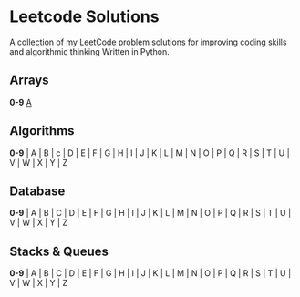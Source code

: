 # Leetcode Solutions
A collection of my LeetCode problem solutions for improving coding skills and algorithmic thinking
Written in  Python.

## Arrays
**0-9** [A](./Arrays/1_easy.py/) 

## Algorithms
**0-9** | A | B | c | D | E | F | G | H | I | J | K | L | M | N | O | P | Q | R | S | T | U | V | W | X | Y | Z

## Database
**0-9** | A | B | C | D | E | F | G | H | I | J | K | L | M | N | O | P | Q | R | S | T | U | V | W | X | Y | Z

## Stacks & Queues
**0-9** | A | B | C | D | E | F | G | H | I | J | K | L | M | N | O | P | Q | R | S | T | U | V | W | X | Y | Z
